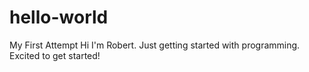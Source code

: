 # hello-world
My First Attempt
Hi I'm Robert. Just getting started with programming. Excited to get started!
